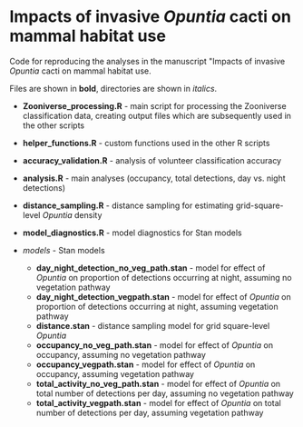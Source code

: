 # Impacts of invasive *Opuntia* cacti on mammal habitat use

Code for reproducing the analyses in the manuscript "Impacts of invasive *Opuntia* cacti on mammal habitat use.

Files are shown in **bold**, directories are shown in *italics*.

- **Zooniverse_processing.R** - main script for processing the Zooniverse classification data, creating output files which are subsequently used in the other scripts
  
- **helper_functions.R** - custom functions used in the other R scripts
    
- **accuracy_validation.R** - analysis of volunteer classification accuracy
    
- **analysis.R** - main analyses (occupancy, total detections, day vs. night detections)
    
- **distance_sampling.R** - distance sampling for estimating grid-square-level *Opuntia* density

- **model_diagnostics.R** - model diagnostics for Stan models 
    
- *models* - Stan models
  - **day_night_detection_no_veg_path.stan** - model for effect of *Opuntia* on proportion of detections occurring at night, assuming no vegetation pathway
  - **day_night_detection_vegpath.stan** - model for effect of *Opuntia* on proportion of detections occurring at night, assuming vegetation pathway
  - **distance.stan** - distance sampling model for grid square-level *Opuntia* 
  - **occupancy_no_veg_path.stan** - model for effect of *Opuntia* on occupancy, assuming no vegetation pathway
  - **occupancy_vegpath.stan** - model for effect of *Opuntia* on occupancy, assuming vegetation pathway
  - **total_activity_no_veg_path.stan** - model for effect of *Opuntia* on total number of detections per day, assuming no vegetation pathway
  - **total_activity_vegpath.stan** - model for effect of *Opuntia* on total number of detections per day, assuming vegetation pathway


